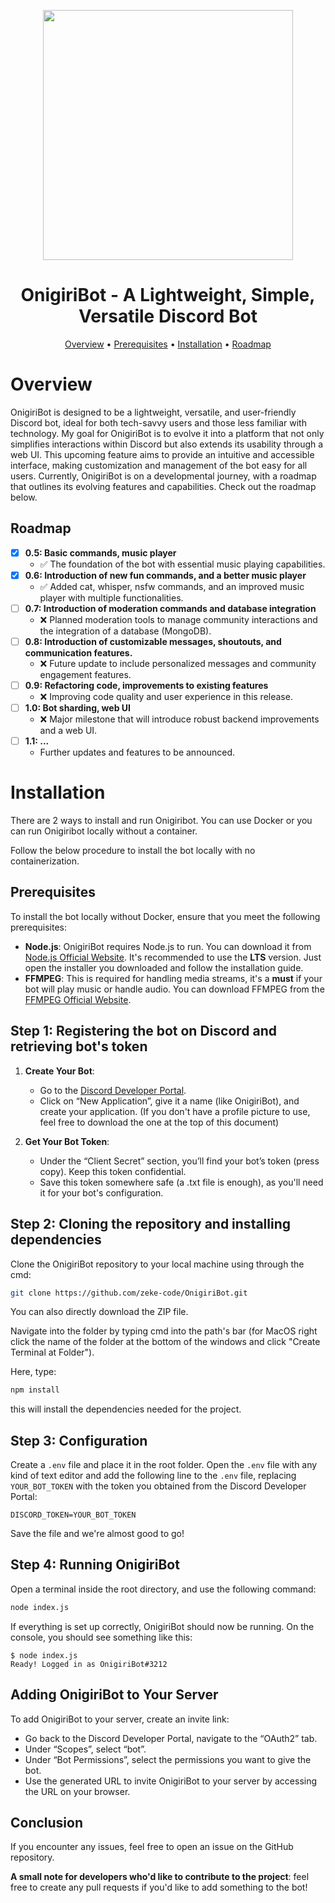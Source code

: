 <p align="center">
   <img src="https://github.com/zeke-code/OnigiriBot/assets/116798879/1c868e6c-dcb2-43e2-a3f7-01428f187fc9" width="400" height="400">
</p>

<h1 align="center">OnigiriBot - A Lightweight, Simple, Versatile Discord Bot</h1>

<p align="center">
  <a href="#overview">Overview</a> • 
  <a href="#prerequisites">Prerequisites</a> • 
   <a href="#installation">Installation</a> • 
   <a href="#roadmap">Roadmap</a>
</p>

# Overview

OnigiriBot is designed to be a lightweight, versatile, and user-friendly Discord bot, ideal for both tech-savvy users and those less familiar with technology. My goal for OnigiriBot is to evolve it into a platform that not only simplifies interactions within Discord but also extends its usability through a web UI. This upcoming feature aims to provide an intuitive and accessible interface, making customization and management of the bot easy for all users. Currently, OnigiriBot is on a developmental journey, with a roadmap that outlines its evolving features and capabilities. Check out the roadmap below.

## Roadmap

- [x] **0.5: Basic commands, music player**
  - ✅ The foundation of the bot with essential music playing capabilities.
- [x] **0.6: Introduction of new fun commands, and a better music player**
  - ✅ Added cat, whisper, nsfw commands, and an improved music player with multiple functionalities.
- [ ] **0.7: Introduction of moderation commands and database integration**
  - ❌ Planned moderation tools to manage community interactions and the integration of a database (MongoDB).
- [ ] **0.8: Introduction of customizable messages, shoutouts, and communication features.**
  - ❌ Future update to include personalized messages and community engagement features.
- [ ] **0.9: Refactoring code, improvements to existing features**
  - ❌ Improving code quality and user experience in this release.
- [ ] **1.0: Bot sharding, web UI**
  - ❌ Major milestone that will introduce robust backend improvements and a web UI.
- [ ] **1.1: ...**
  - Further updates and features to be announced.

# Installation

There are 2 ways to install and run Onigiribot. You can use Docker or you can run Onigiribot locally without a container.

Follow the below procedure to install the bot locally with no containerization.

## Prerequisites

To install the bot locally without Docker, ensure that you meet the following prerequisites:

- **Node.js**: OnigiriBot requires Node.js to run. You can download it from [Node.js Official Website](https://nodejs.org/). It's recommended to use the **LTS** version. Just open the installer you downloaded and follow the installation guide.
- **FFMPEG**: This is required for handling media streams, it's a **must** if your bot will play music or handle audio. You can download FFMPEG from the [FFMPEG Official Website](https://ffmpeg.org/download.html).

## Step 1: Registering the bot on Discord and retrieving bot's token

1. **Create Your Bot**:

   - Go to the [Discord Developer Portal](https://discord.com/developers/applications).
   - Click on “New Application”, give it a name (like OnigiriBot), and create your application. (If you don't have a profile picture to use, feel free to download the one at the top of this document)

2. **Get Your Bot Token**:
   - Under the “Client Secret” section, you’ll find your bot’s token (press copy). Keep this token confidential.
   - Save this token somewhere safe (a .txt file is enough), as you'll need it for your bot's configuration.

## Step 2: Cloning the repository and installing dependencies

Clone the OnigiriBot repository to your local machine using through the cmd:

```sh
git clone https://github.com/zeke-code/OnigiriBot.git
```

You can also directly download the ZIP file.

Navigate into the folder by typing cmd into the path's bar (for MacOS right click the name of the folder at the bottom of the windows and click "Create Terminal at Folder").

Here, type:

```sh
npm install
```

this will install the dependencies needed for the project.

## Step 3: Configuration

Create a `.env` file and place it in the root folder.
Open the `.env` file with any kind of text editor and add the following line to the `.env` file, replacing `YOUR_BOT_TOKEN` with the token you obtained from the Discord Developer Portal:

`DISCORD_TOKEN=YOUR_BOT_TOKEN`

Save the file and we're almost good to go!

## Step 4: Running OnigiriBot

Open a terminal inside the root directory, and use the following command:

```sh
node index.js
```

If everything is set up correctly, OnigiriBot should now be running. On the console, you should see something like this:

```console
$ node index.js
Ready! Logged in as OnigiriBot#3212
```

## Adding OnigiriBot to Your Server

To add OnigiriBot to your server, create an invite link:

- Go back to the Discord Developer Portal, navigate to the “OAuth2” tab.
- Under “Scopes”, select “bot”.
- Under “Bot Permissions”, select the permissions you want to give the bot.
- Use the generated URL to invite OnigiriBot to your server by accessing the URL on your browser.

## Conclusion

If you encounter any issues, feel free to open an issue on the GitHub repository.

**A small note for developers who'd like to contribute to the project**: feel free to create any pull requests if you'd like to add something to the bot!
